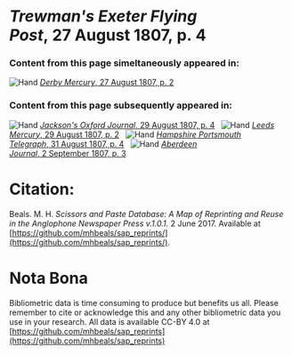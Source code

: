 # *Trewman's Exeter Flying Post*, 27 August 1807, p. 4  
  
### Content from this page simeltaneously appeared in:  
![Hand](http://scissorsandpaste.net/wp-content/uploads/2017/06/smallhandpointer.png) [*Derby Mercury*, 27 August 1807, p. 2](https://mhbeals.github.io/sap_html/Derby-Mercury/Derby-Mercury-27-August-1807-p-2)  
  
### Content from this page subsequently appeared in:  
![Hand](http://scissorsandpaste.net/wp-content/uploads/2017/06/smallhandpointer.png) [*Jackson's Oxford Journal*, 29 August 1807, p. 4](https://mhbeals.github.io/sap_html/Jackson's-Oxford-Journal/Jackson's-Oxford-Journal-29-August-1807-p-4)  
![Hand](http://scissorsandpaste.net/wp-content/uploads/2017/06/smallhandpointer.png) [*Leeds Mercury*, 29 August 1807, p. 2](https://mhbeals.github.io/sap_html/Leeds-Mercury/Leeds-Mercury-29-August-1807-p-2)  
![Hand](http://scissorsandpaste.net/wp-content/uploads/2017/06/smallhandpointer.png) [*Hampshire Portsmouth Telegraph*, 31 August 1807, p. 4](https://mhbeals.github.io/sap_html/Hampshire-Portsmouth-Telegraph/Hampshire-Portsmouth-Telegraph-31-August-1807-p-4)  
![Hand](http://scissorsandpaste.net/wp-content/uploads/2017/06/smallhandpointer.png) [*Aberdeen Journal*, 2 September 1807, p. 3](https://mhbeals.github.io/sap_html/Aberdeen-Journal/Aberdeen-Journal-2-September-1807-p-3)  


# Citation: 

Beals. M. H. *Scissors and Paste Database: A Map of Reprinting and Reuse in the Anglophone Newspaper Press v.1.0.1.* 2 June 2017. Available at [https://github.com/mhbeals/sap_reprints/](https://github.com/mhbeals/sap_reprints/). 

# Nota Bona

Bibliometric data is time consuming to produce but benefits us all. Please remember to cite or acknowledge this and any other bibliometric data you use in your research. All data is available CC-BY 4.0 at [https://github.com/mhbeals/sap_reprints](https://github.com/mhbeals/sap_reprints)